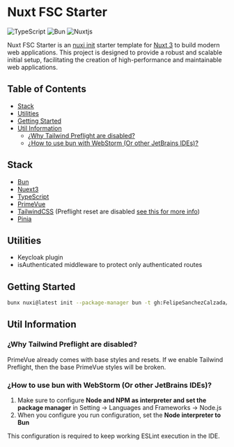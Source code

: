 # Nuxt FSC Starter

![TypeScript](https://img.shields.io/badge/typescript-%23007ACC.svg?style=for-the-badge&logo=typescript&logoColor=white)
![Bun](https://img.shields.io/badge/Bun-%23000000.svg?style=for-the-badge&logo=bun&logoColor=white)
![Nuxtjs](https://img.shields.io/badge/Nuxt-002E3B?style=for-the-badge&logo=nuxtdotjs&logoColor=#00DC82)

Nuxt FSC Starter is an [nuxi init](https://nuxt.com/docs/api/commands/init) starter template for [Nuxt 3](https://nuxt.com/) to build modern
web applications. This project is designed to provide a robust and scalable initial setup, facilitating the creation of high-performance and maintainable web applications.


## Table of Contents
- [Stack](#stack)
- [Utilities](#utilities)
- [Getting Started](#getting-started)
- [Util Information](#util-information)
    - [¿Why Tailwind Preflight are disabled?](#why-tailwind-preflight-are-disabled)
    - [¿How to use bun with WebStorm (Or other JetBrains IDEs)?](#how-to-use-bun-with-webstorm-or-other-jetbrains-ides)

## Stack
- [Bun](https://bun.sh/)
- [Nuext3](https://nuxt.com/)
- [TypeScript](https://www.typescriptlang.org/)
- [PrimeVue](https://primevue.org/)
- [TailwindCSS](https://tailwindcss.com/) (Preflight reset are disabled [see this for more info](https://tailwindcss.com/docs/preflight))
- [Pinia](https://pinia.vuejs.org/ssr/nuxt.html)

## Utilities
- Keycloak plugin
- isAuthenticated middleware to protect only authenticated routes

## Getting Started

```bash
bunx nuxi@latest init --package-manager	bun -t gh:FelipeSanchezCalzada/nuxt-fsc-starter-template <project-name>
```

## Util Information

### ¿Why Tailwind Preflight are disabled?
PrimeVue already comes with base styles and resets. If we enable Tailwind Preflight, then the base PrimeVue styles will be broken.


### ¿How to use bun with WebStorm (Or other JetBrains IDEs)?
1. Make sure to configure **Node and NPM as interpreter and set the package manager** in Setting -> Languages and Frameworks -> Node.js
2. When you configure you run configuration, set the **Node interpreter to Bun**

This configuration is required to keep working ESLint execution in the IDE.